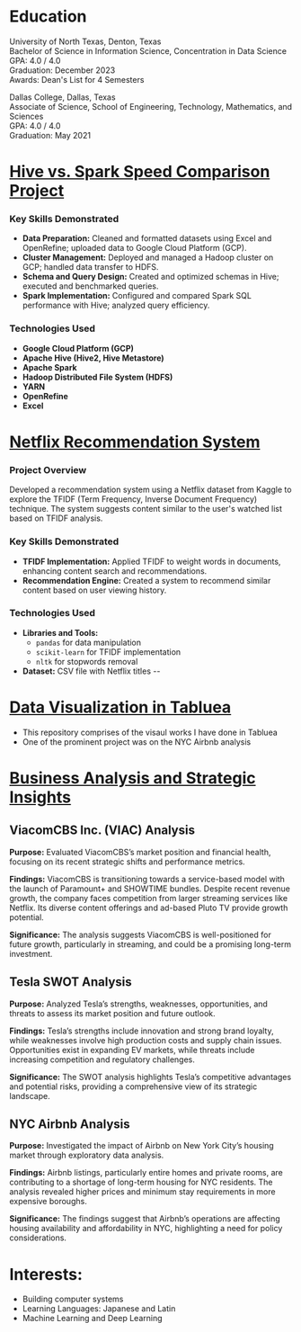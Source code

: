 # Education  
University of North Texas, Denton, Texas  
Bachelor of Science in Information Science, Concentration in Data Science  
GPA: 4.0 / 4.0  
Graduation: December 2023  
Awards: Dean's List for 4 Semesters

Dallas College, Dallas, Texas  
Associate of Science, School of Engineering, Technology, Mathematics, and Sciences  
GPA: 4.0 / 4.0  
Graduation: May 2021

# [Hive vs. Spark Speed Comparison Project](https://github.com/fey0/data-engineering)

### Key Skills Demonstrated
- **Data Preparation:** Cleaned and formatted datasets using Excel and OpenRefine; uploaded data to Google Cloud Platform (GCP).
- **Cluster Management:** Deployed and managed a Hadoop cluster on GCP; handled data transfer to HDFS.
- **Schema and Query Design:** Created and optimized schemas in Hive; executed and benchmarked queries.
- **Spark Implementation:** Configured and compared Spark SQL performance with Hive; analyzed query efficiency.

### Technologies Used
- **Google Cloud Platform (GCP)**
- **Apache Hive (Hive2, Hive Metastore)**
- **Apache Spark**
- **Hadoop Distributed File System (HDFS)**
- **YARN**
- **OpenRefine**
- **Excel**
  
# [Netflix Recommendation System](https://github.com/fey0/Netflix-Recommender)

### Project Overview
Developed a recommendation system using a Netflix dataset from Kaggle to explore the TFIDF (Term Frequency, Inverse Document Frequency) technique. The system suggests content similar to the user's watched list based on TFIDF analysis.

### Key Skills Demonstrated
- **TFIDF Implementation:** Applied TFIDF to weight words in documents, enhancing content search and recommendations.
- **Recommendation Engine:** Created a system to recommend similar content based on user viewing history.

### Technologies Used
- **Libraries and Tools:**
  - `pandas` for data manipulation
  - `scikit-learn` for TFIDF implementation
  - `nltk` for stopwords removal
- **Dataset:** CSV file with Netflix titles
--

# [Data Visualization in Tabluea](https://github.com/fey0/NYC-Airbnb/tree/main)
* This repository comprises of the visaul works I have done in Tabluea
* One of the prominent project was on the NYC Airbnb analysis

# [Business Analysis and Strategic Insights](https://github.com/fey0/analysis-reports)

## ViacomCBS Inc. (VIAC) Analysis
**Purpose:** Evaluated ViacomCBS’s market position and financial health, focusing on its recent strategic shifts and performance metrics.

**Findings:** ViacomCBS is transitioning towards a service-based model with the launch of Paramount+ and SHOWTIME bundles. Despite recent revenue growth, the company faces competition from larger streaming services like Netflix. Its diverse content offerings and ad-based Pluto TV provide growth potential.

**Significance:** The analysis suggests ViacomCBS is well-positioned for future growth, particularly in streaming, and could be a promising long-term investment.

## Tesla SWOT Analysis
**Purpose:** Analyzed Tesla’s strengths, weaknesses, opportunities, and threats to assess its market position and future outlook.

**Findings:** Tesla’s strengths include innovation and strong brand loyalty, while weaknesses involve high production costs and supply chain issues. Opportunities exist in expanding EV markets, while threats include increasing competition and regulatory challenges.

**Significance:** The SWOT analysis highlights Tesla’s competitive advantages and potential risks, providing a comprehensive view of its strategic landscape.

## NYC Airbnb Analysis
**Purpose:** Investigated the impact of Airbnb on New York City’s housing market through exploratory data analysis.

**Findings:** Airbnb listings, particularly entire homes and private rooms, are contributing to a shortage of long-term housing for NYC residents. The analysis revealed higher prices and minimum stay requirements in more expensive boroughs.

**Significance:** The findings suggest that Airbnb’s operations are affecting housing availability and affordability in NYC, highlighting a need for policy considerations.




# Interests:
* Building computer systems
* Learning Languages: Japanese and Latin 
* Machine Learning and Deep Learning
